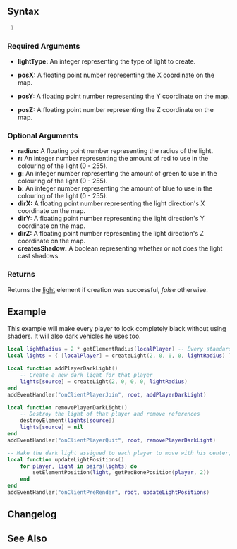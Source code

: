 Syntax
------

``` lua
 )
```

### Required Arguments

-   **lightType:** An integer representing the type of light to create.

-   **posX:** A floating point number representing the X coordinate on the map.
-   **posY:** A floating point number representing the Y coordinate on the map.
-   **posZ:** A floating point number representing the Z coordinate on the map.

### Optional Arguments

-   **radius:** A floating point number representing the radius of the light.
-   **r:** An integer number representing the amount of red to use in the colouring of the light (0 - 255).
-   **g:** An integer number representing the amount of green to use in the colouring of the light (0 - 255).
-   **b:** An integer number representing the amount of blue to use in the colouring of the light (0 - 255).
-   **dirX:** A floating point number representing the light direction's X coordinate on the map.
-   **dirY:** A floating point number representing the light direction's Y coordinate on the map.
-   **dirZ:** A floating point number representing the light direction's Z coordinate on the map.
-   **createsShadow:** A boolean representing whether or not does the light cast shadows.

### Returns

Returns the [light](/docs/element/light.md "wikilink") element if creation was successful, *false* otherwise.

Example
-------

This example will make every player to look completely black without using shaders. It will also dark vehicles he uses too.

``` lua
local lightRadius = 2 * getElementRadius(localPlayer) -- Every standard player model has the same radius, so save it for quicker access
local lights = { [localPlayer] = createLight(2, 0, 0, 0, lightRadius) } -- Initialize our light table with the one that the local player will use for the effect

local function addPlayerDarkLight()
    -- Create a new dark light for that player
    lights[source] = createLight(2, 0, 0, 0, lightRadius)
end
addEventHandler("onClientPlayerJoin", root, addPlayerDarkLight)

local function removePlayerDarkLight()
    -- Destroy the light of that player and remove references
    destroyElement(lights[source])
    lights[source] = nil
end
addEventHandler("onClientPlayerQuit", root, removePlayerDarkLight)

-- Make the dark light assigned to each player to move with his center, so we achieve the desired effect
local function updateLightPositions()
    for player, light in pairs(lights) do
        setElementPosition(light, getPedBonePosition(player, 2))
    end
end
addEventHandler("onClientPreRender", root, updateLightPositions)
```

Changelog
---------

See Also
--------
